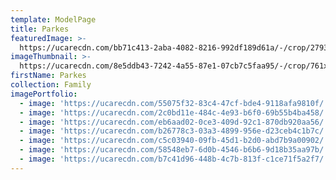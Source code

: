 ```yaml
---
template: ModelPage
title: Parkes
featuredImage: >-
  https://ucarecdn.com/bb71c413-2aba-4082-8216-992df189d61a/-/crop/2793x1284/0,284/-/preview/
imageThumbnail: >-
  https://ucarecdn.com/8e5ddb43-7242-4a55-87e1-07cb7c5faa95/-/crop/761x782/20,15/-/preview/
firstName: Parkes
collection: Family
imagePortfolio:
  - image: 'https://ucarecdn.com/55075f32-83c4-47cf-bde4-9118afa9810f/'
  - image: 'https://ucarecdn.com/2c0bd11e-484c-4e93-b6f0-69b55b4ba458/'
  - image: 'https://ucarecdn.com/eb6aad02-0ce3-409d-92c1-870db920aa56/'
  - image: 'https://ucarecdn.com/b26778c3-03a3-4899-956e-d23ceb4c1b7c/'
  - image: 'https://ucarecdn.com/c5c03940-09fb-45d1-b2d0-abd7b9a00902/'
  - image: 'https://ucarecdn.com/58548eb7-6d0b-4546-b6b6-9d18b35aa97b/'
  - image: 'https://ucarecdn.com/b7c41d96-448b-4c7b-813f-c1ce71f5a2f7/'
---
```


